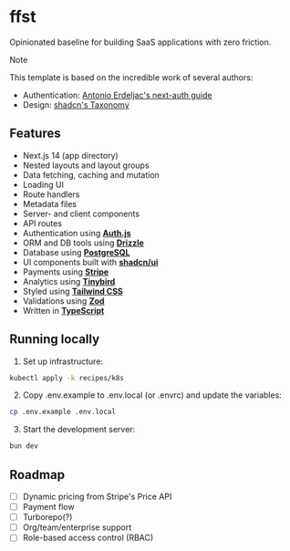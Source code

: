 # ffst

Opinionated baseline for building SaaS applications with zero friction.

> [!NOTE]
> This template is based on the incredible work of several authors:
> * Authentication: [Antonio Erdeljac's next-auth guide](https://github.com/AntonioErdeljac/next-auth-v5-advanced-guide)
> * Design: [shadcn's Taxonomy](https://github.com/shadcn-ui/taxonomy)

## Features

* Next.js 14 (app directory)
* Nested layouts and layout groups
* Data fetching, caching and mutation
* Loading UI
* Route handlers
* Metadata files
* Server- and client components
* API routes
* Authentication using [**Auth.js**](https://authjs.dev)
* ORM and DB tools using [**Drizzle**](https://drizzle.team)
* Database using [**PostgreSQL**](https://www.postgresql.org)
* UI components built with [**shadcn/ui**](https://ui.shadcn.com)
* Payments using [**Stripe**](https://stripe.com)
* Analytics using [**Tinybird**](https://tinybird.co)
* Styled using [**Tailwind CSS**](https://tailwindcss.com)
* Validations using [**Zod**](https://zod.dev)
* Written in [**TypeScript**](https://https://www.typescriptlang.org)

## Running locally

1. Set up infrastructure:

```bash
kubectl apply -k recipes/k8s
```

2. Copy .env.example to .env.local (or .envrc) and update the variables:

```bash
cp .env.example .env.local
```

3. Start the development server:

```bash
bun dev
```

## Roadmap

- [ ] Dynamic pricing from Stripe's Price API
- [ ] Payment flow
- [ ] Turborepo(?)
- [ ] Org/team/enterprise support
- [ ] Role-based access control (RBAC)
